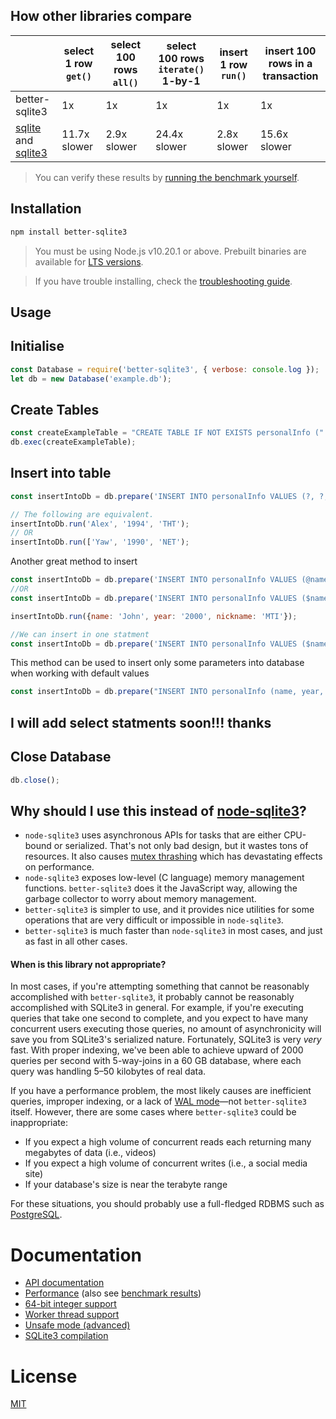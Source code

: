## How other libraries compare

|   |select 1 row &nbsp;`get()`&nbsp;|select 100 rows &nbsp;&nbsp;`all()`&nbsp;&nbsp;|select 100 rows `iterate()` 1-by-1|insert 1 row `run()`|insert 100 rows in a transaction|
|---|---|---|---|---|---|
|better-sqlite3|1x|1x|1x|1x|1x|
|[sqlite](https://www.npmjs.com/package/sqlite) and [sqlite3](https://www.npmjs.com/package/sqlite3)|11.7x slower|2.9x slower|24.4x slower|2.8x slower|15.6x slower|

> You can verify these results by [running the benchmark yourself](./docs/benchmark.md).

## Installation

```bash
npm install better-sqlite3
```

> You must be using Node.js v10.20.1 or above. Prebuilt binaries are available for [LTS versions](https://nodejs.org/en/about/releases/).

> If you have trouble installing, check the [troubleshooting guide](./docs/troubleshooting.md).

## Usage
## Initialise
```js
const Database = require('better-sqlite3', { verbose: console.log });
let db = new Database('example.db');
```

## Create Tables
```js
const createExampleTable = "CREATE TABLE IF NOT EXISTS personalInfo ("'name' TEXT NOT NULL,  'year' TEXT NOT NULL, 'nickName' VARCHAR(10) NOT NULL);"
db.exec(createExampleTable);
```
## Insert into table
```js
const insertIntoDb = db.prepare('INSERT INTO personalInfo VALUES (?, ?, ?)');

// The following are equivalent.
insertIntoDb.run('Alex', '1994', 'THT');
// OR
insertIntoDb.run(['Yaw', '1990', 'NET');
```
Another great method to insert 
```js
const insertIntoDb = db.prepare('INSERT INTO personalInfo VALUES (@name, @year, @nickName)');
//OR
const insertIntoDb = db.prepare('INSERT INTO personalInfo VALUES ($name, $year, $nickName)');

insertIntoDb.run({name: 'John', year: '2000', nickname: 'MTI'});

//We can insert in one statment
const insertIntoDb = db.prepare('INSERT INTO personalInfo VALUES ($name, $year, $nickName)').run({name: 'John', year: '2000', nickname: 'MTI'});
```
This method can be used to insert only some parameters into database when working with default values
```js
const insertIntoDb = db.prepare("INSERT INTO personalInfo (name, year, nickName) VALUES (?, ?, ?)").run(['Osei', '2021', 'MIT']);
```
## I will add select statments soon!!! thanks 

## Close Database 
```js
db.close();
```

## Why should I use this instead of [node-sqlite3](https://github.com/mapbox/node-sqlite3)?

- `node-sqlite3` uses asynchronous APIs for tasks that are either CPU-bound or serialized. That's not only bad design, but it wastes tons of resources. It also causes [mutex thrashing](https://en.wikipedia.org/wiki/Resource_contention) which has devastating effects on performance.
- `node-sqlite3` exposes low-level (C language) memory management functions. `better-sqlite3` does it the JavaScript way, allowing the garbage collector to worry about memory management.
- `better-sqlite3` is simpler to use, and it provides nice utilities for some operations that are very difficult or impossible in `node-sqlite3`.
- `better-sqlite3` is much faster than `node-sqlite3` in most cases, and just as fast in all other cases.

#### When is this library not appropriate?

In most cases, if you're attempting something that cannot be reasonably accomplished with `better-sqlite3`, it probably cannot be reasonably accomplished with SQLite3 in general. For example, if you're executing queries that take one second to complete, and you expect to have many concurrent users executing those queries, no amount of asynchronicity will save you from SQLite3's serialized nature. Fortunately, SQLite3 is very *very* fast. With proper indexing, we've been able to achieve upward of 2000 queries per second with 5-way-joins in a 60 GB database, where each query was handling 5–50 kilobytes of real data.

If you have a performance problem, the most likely causes are inefficient queries, improper indexing, or a lack of [WAL mode](./docs/performance.md)—not `better-sqlite3` itself. However, there are some cases where `better-sqlite3` could be inappropriate:

- If you expect a high volume of concurrent reads each returning many megabytes of data (i.e., videos)
- If you expect a high volume of concurrent writes (i.e., a social media site)
- If your database's size is near the terabyte range

For these situations, you should probably use a full-fledged RDBMS such as [PostgreSQL](https://www.postgresql.org/).

# Documentation

- [API documentation](./docs/api.md)
- [Performance](./docs/performance.md) (also see [benchmark results](./docs/benchmark.md))
- [64-bit integer support](./docs/integer.md)
- [Worker thread support](./docs/threads.md)
- [Unsafe mode (advanced)](./docs/unsafe.md)
- [SQLite3 compilation](./docs/compilation.md)

# License

[MIT](./LICENSE)
